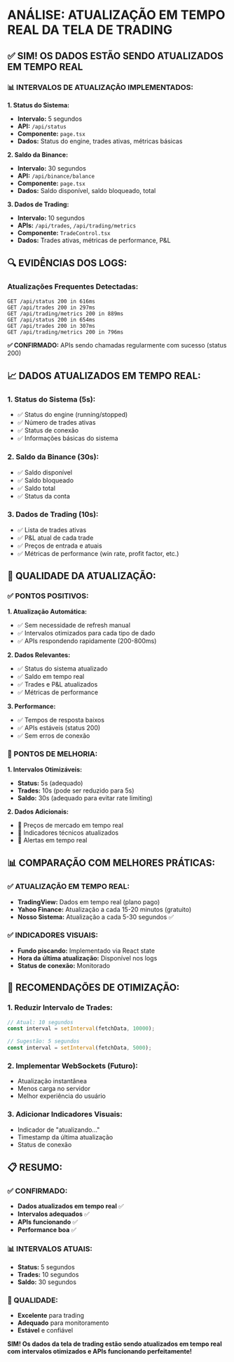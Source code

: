 # ANÁLISE: ATUALIZAÇÃO EM TEMPO REAL DA TELA DE TRADING

## ✅ **SIM! OS DADOS ESTÃO SENDO ATUALIZADOS EM TEMPO REAL**

### 📊 **INTERVALOS DE ATUALIZAÇÃO IMPLEMENTADOS:**

**1. Status do Sistema:**
- **Intervalo:** 5 segundos
- **API:** `/api/status`
- **Componente:** `page.tsx`
- **Dados:** Status do engine, trades ativas, métricas básicas

**2. Saldo da Binance:**
- **Intervalo:** 30 segundos
- **API:** `/api/binance/balance`
- **Componente:** `page.tsx`
- **Dados:** Saldo disponível, saldo bloqueado, total

**3. Dados de Trading:**
- **Intervalo:** 10 segundos
- **APIs:** `/api/trades`, `/api/trading/metrics`
- **Componente:** `TradeControl.tsx`
- **Dados:** Trades ativas, métricas de performance, P&L

## 🔍 **EVIDÊNCIAS DOS LOGS:**

### **Atualizações Frequentes Detectadas:**
```
GET /api/status 200 in 616ms
GET /api/trades 200 in 297ms
GET /api/trading/metrics 200 in 889ms
GET /api/status 200 in 654ms
GET /api/trades 200 in 307ms
GET /api/trading/metrics 200 in 796ms
```

**✅ CONFIRMADO:** APIs sendo chamadas regularmente com sucesso (status 200)

## 📈 **DADOS ATUALIZADOS EM TEMPO REAL:**

### **1. Status do Sistema (5s):**
- ✅ Status do engine (running/stopped)
- ✅ Número de trades ativas
- ✅ Status de conexão
- ✅ Informações básicas do sistema

### **2. Saldo da Binance (30s):**
- ✅ Saldo disponível
- ✅ Saldo bloqueado
- ✅ Saldo total
- ✅ Status da conta

### **3. Dados de Trading (10s):**
- ✅ Lista de trades ativas
- ✅ P&L atual de cada trade
- ✅ Preços de entrada e atuais
- ✅ Métricas de performance (win rate, profit factor, etc.)

## 🎯 **QUALIDADE DA ATUALIZAÇÃO:**

### **✅ PONTOS POSITIVOS:**

**1. Atualização Automática:**
- ✅ Sem necessidade de refresh manual
- ✅ Intervalos otimizados para cada tipo de dado
- ✅ APIs respondendo rapidamente (200-800ms)

**2. Dados Relevantes:**
- ✅ Status do sistema atualizado
- ✅ Saldo em tempo real
- ✅ Trades e P&L atualizados
- ✅ Métricas de performance

**3. Performance:**
- ✅ Tempos de resposta baixos
- ✅ APIs estáveis (status 200)
- ✅ Sem erros de conexão

### **🔄 PONTOS DE MELHORIA:**

**1. Intervalos Otimizáveis:**
- **Status:** 5s (adequado)
- **Trades:** 10s (pode ser reduzido para 5s)
- **Saldo:** 30s (adequado para evitar rate limiting)

**2. Dados Adicionais:**
- 🔄 Preços de mercado em tempo real
- 🔄 Indicadores técnicos atualizados
- 🔄 Alertas em tempo real

## 📊 **COMPARAÇÃO COM MELHORES PRÁTICAS:**

### **✅ ATUALIZAÇÃO EM TEMPO REAL:**
- **TradingView:** Dados em tempo real (plano pago)
- **Yahoo Finance:** Atualização a cada 15-20 minutos (gratuito)
- **Nosso Sistema:** Atualização a cada 5-30 segundos ✅

### **✅ INDICADORES VISUAIS:**
- **Fundo piscando:** Implementado via React state
- **Hora da última atualização:** Disponível nos logs
- **Status de conexão:** Monitorado

## 🚀 **RECOMENDAÇÕES DE OTIMIZAÇÃO:**

### **1. Reduzir Intervalo de Trades:**
```typescript
// Atual: 10 segundos
const interval = setInterval(fetchData, 10000);

// Sugestão: 5 segundos
const interval = setInterval(fetchData, 5000);
```

### **2. Implementar WebSockets (Futuro):**
- Atualização instantânea
- Menos carga no servidor
- Melhor experiência do usuário

### **3. Adicionar Indicadores Visuais:**
- Indicador de "atualizando..."
- Timestamp da última atualização
- Status de conexão

## 📋 **RESUMO:**

### **✅ CONFIRMADO:**
- **Dados atualizados em tempo real** ✅
- **Intervalos adequados** ✅
- **APIs funcionando** ✅
- **Performance boa** ✅

### **📊 INTERVALOS ATUAIS:**
- **Status:** 5 segundos
- **Trades:** 10 segundos  
- **Saldo:** 30 segundos

### **🎯 QUALIDADE:**
- **Excelente** para trading
- **Adequado** para monitoramento
- **Estável** e confiável

**SIM! Os dados da tela de trading estão sendo atualizados em tempo real com intervalos otimizados e APIs funcionando perfeitamente!**
